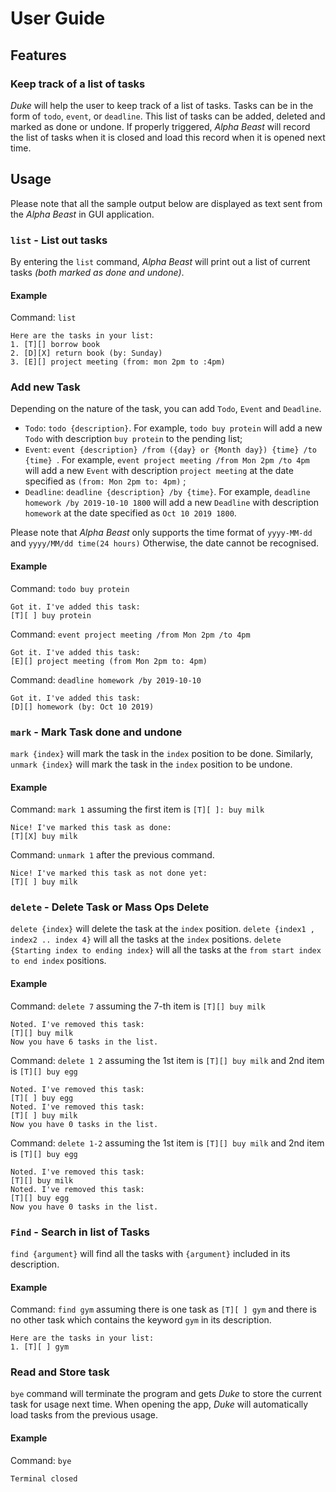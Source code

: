 # User Guide

## Features

### Keep track of a list of tasks

*Duke* will help the user to keep track of a list of tasks. Tasks can be in the form of `todo`, `event`, or `deadline`.
This list of tasks can be added, deleted and marked as done or undone. If properly triggered, *Alpha Beast* will record the
list of tasks when it is closed and load this record when it is opened next time.

## Usage

Please note that all the sample output below are displayed as text sent from the *Alpha Beast* in GUI application.

### `list` - List out tasks

By entering the `list` command, *Alpha Beast* will print out a list of current tasks *(both marked as done and undone)*.

#### Example

Command: `list`

```
Here are the tasks in your list:
1. [T][] borrow book
2. [D][X] return book (by: Sunday)
3. [E][] project meeting (from: mon 2pm to :4pm)
```

### Add new Task

Depending on the nature of the task, you can add `Todo`, `Event` and `Deadline`.

- `Todo`: `todo {description}`. For example, `todo buy protein` will add a new `Todo` with description `buy protein`
  to the pending list;
- `Event`: `event {description} /from ({day} or {Month day}) {time} /to {time} `. For example, `event project meeting /from Mon 2pm /to 4pm` will add a new `Event` with
  description `project meeting` at the date specified as `(from: Mon 2pm to: 4pm)` ;
- `Deadline`: `deadline {description} /by {time}`. For example, `deadline homework /by 2019-10-10 1800` will add a new
  `Deadline` with description `homework` at the date specified as `Oct 10 2019 1800`.

Please note that *Alpha Beast* only supports the time format of `yyyy-MM-dd` and `yyyy/MM/dd time(24 hours)`
Otherwise, the date cannot be recognised.

#### Example

Command: `todo buy protein`

```
Got it. I've added this task:
[T][ ] buy protein
```

Command: `event project meeting /from Mon 2pm /to 4pm`

```
Got it. I've added this task:
[E][] project meeting (from Mon 2pm to: 4pm)
```

Command: `deadline homework /by 2019-10-10`

```
Got it. I've added this task:
[D][] homework (by: Oct 10 2019)
```

### `mark` - Mark Task done and undone

`mark {index}` will mark the task in the `index` position to be done.
Similarly, `unmark {index}` will mark the task in the `index` position to be undone.

#### Example

Command: `mark 1` assuming the first item is `[T][ ]: buy milk`

```
Nice! I've marked this task as done:
[T][X] buy milk
```

Command: `unmark 1` after the previous command.

```
Nice! I've marked this task as not done yet:
[T][ ] buy milk
```

### `delete` - Delete Task or Mass Ops Delete

`delete {index}` will delete the task at the `index` position.
`delete {index1 , index2 .. index 4}` will all the tasks at the `index` positions.
`delete {Starting index to ending index}` will all the tasks at the `from start index to end index` positions.

#### Example

Command: `delete 7` assuming the 7-th item is `[T][] buy milk` 

```
Noted. I've removed this task:
[T][] buy milk
Now you have 6 tasks in the list.
```

Command: `delete 1 2` assuming the 1st item is `[T][] buy milk` and 2nd item is `[T][] buy egg` 

```
Noted. I've removed this task:
[T][ ] buy egg
Noted. I've removed this task:
[T][ ] buy milk
Now you have 0 tasks in the list.
```

Command: `delete 1-2` assuming the 1st item is `[T][] buy milk` and 2nd item is `[T][] buy egg`

```
Noted. I've removed this task:
[T][] buy milk
Noted. I've removed this task:
[T][] buy egg
Now you have 0 tasks in the list.
```
### `Find` - Search in list of Tasks

`find {argument}` will find all the tasks with `{argument}` included in its description.

#### Example

Command: `find gym` assuming there is one task as `[T][ ] gym` and there is no other task
which contains the keyword `gym` in its description.

```
Here are the tasks in your list:
1. [T][ ] gym
```


### Read and Store task

`bye` command will terminate the program and gets *Duke* to store the current task for usage next time.
When opening the app, *Duke* will automatically load tasks from the previous usage.

#### Example

Command: `bye`

```
Terminal closed
```


